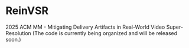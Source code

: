 # ReinVSR
2025 ACM MM - Mitigating Delivery Artifacts in Real-World Video Super-Resolution
(The code is currently being organized and will be released soon.)
